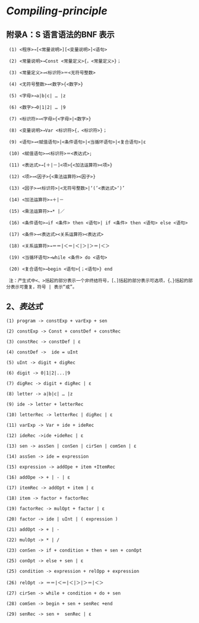 # *Compiling-principle*

## 附录A：S 语言语法的BNF 表示

     (1) <程序>→[<常量说明>][<变量说明>]<语句>
     
     (2) <常量说明>→Const <常量定义>{，<常量定义>}；
     
     (3) <常量定义>→<标识符>＝<无符号整数>
     
     (4) <无符号整数>→<数字>{<数字>}
     
     (5) <字母>→a|b|c| … |z
     
     (6) <数字>→0|1|2| … |9
     
     (7) <标识符>→<字母>{<字母>|<数字>}
     
     (8) <变量说明>→Var <标识符>{，<标识符>}；
     
     (9) <语句>→<赋值语句>|<条件语句>|<当循环语句>|<复合语句>|ε
     
     (10) <赋值语句>→<标识符>＝<表达式>;
     
     (11) <表达式>→[＋|－]<项>{<加法运算符><项>}
     
     (12) <项>→<因子>{<乘法运算符><因子>}
     
     (13) <因子>→<标识符>|<无符号整数>|‘(’<表达式>‘)’
     
     (14) <加法运算符>→＋|－
     
     (15) <乘法运算符>→* |／
     
     (16) <条件语句>→if <条件> then <语句>| if <条件> then <语句> else <语句>
     
     (17) <条件>→<表达式><关系运算符><表达式>
     
     (18) <关系运算符>→＝＝|＜＝|＜|＞|＞＝|＜＞
     
     (19) <当循环语句>→while <条件> do <语句>
     
     (20) <复合语句>→begin <语句>{；<语句>} end
     
     注：产生式中<、>括起的部分表示一个非终结符号，[、]括起的部分表示可选项，{、}括起的部分表示可重复，符号 | 表示“或”。
     
## 2、*表达式*
    (1) program -> constExp + varExp + sen
    
    (2) constExp -> Const + constDef + constRec
    
    (3) constRec -> constDef | ε 
    
    (4) constDef ->  ide = uInt
    
    (5) uInt -> digit + digRec
    
    (6) digit -> 0|1|2|...|9
    
    (7) digRec -> digit + digRec | ε
    
    (8) letter -> a|b|c| … |z
    
    (9) ide -> letter + letterRec
    
    (10) letterRec -> letterRec | digRec | ε
    
    (11) varExp -> Var + ide + ideRec
    
    (12) ideRec ->ide +ideRec | ε
    
    (13) sen -> assSen | conSen | cirSen | comSen | ε
    
    (14) assSen -> ide = expression
    
    (15) expression -> addOpe + item +ItemRec
    
    (16) addOpe -> + | - | ε
    
    (17) itemRec -> addOpt + item | ε
    
    (18) item -> factor + factorRec
    
    (19) factorRec -> mulOpt + factor | ε
    
    (20) factor -> ide | uInt | ( expression )
    
    (21) addOpt -> + | -
    
    (22) mulOpt -> * | /
    
    (23) conSen -> if + condition + then + sen + conOpt
    
    (25) conOpt -> else + sen | ε
    
    (25) condition -> expression + relOpp + expression
    
    (26) relOpt -> ＝＝|＜＝|＜|＞|＞＝|＜＞
    
    (27) cirSen -> while + condition + do + sen 
    
    (28) comSen -> begin + sen + senRec +end
    
    (29) senRec -> sen +  senRec | ε

    
    
